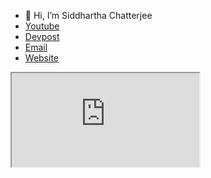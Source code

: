- 👋 Hi, I’m Siddhartha Chatterjee
- [Youtube](https://www.youtube.com/channel/UCWE2p_yjlHl2086O7apsAcQ)
- [Devpost](https://devpost.com/siddharthachatterjee)
- [Email](mailto:ninja.siddhartha@gmai.com)
- [Website](https://siddhartha-chatterjee.com)
<iframe src = "https://siddhartha-chatterjee.com/" title = "Website"></iframe>
